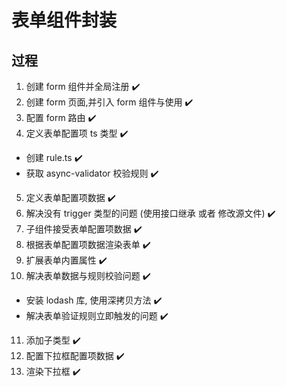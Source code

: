 # 表单组件封装

## 过程

1. 创建 form 组件并全局注册 ✔️
2. 创建 form 页面,并引入 form 组件与使用 ✔️
3. 配置 form 路由 ✔️
4. 定义表单配置项 ts 类型 ✔️

- 创建 rule.ts ✔️
- 获取 async-validator 校验规则 ✔️

5. 定义表单配置项数据 ✔️
6. 解决没有 trigger 类型的问题 (使用接口继承 或者 修改源文件) ✔️
7. 子组件接受表单配置项数据 ✔️
8. 根据表单配置项数据渲染表单 ✔️
9. 扩展表单内置属性 ✔️
10. 解决表单数据与规则校验问题 ✔️

- 安装 lodash 库, 使用深拷贝方法 ✔️
- 解决表单验证规则立即触发的问题 ✔️

11. 添加子类型 ✔️
12. 配置下拉框配置项数据 ✔️
13. 渲染下拉框 ✔️
